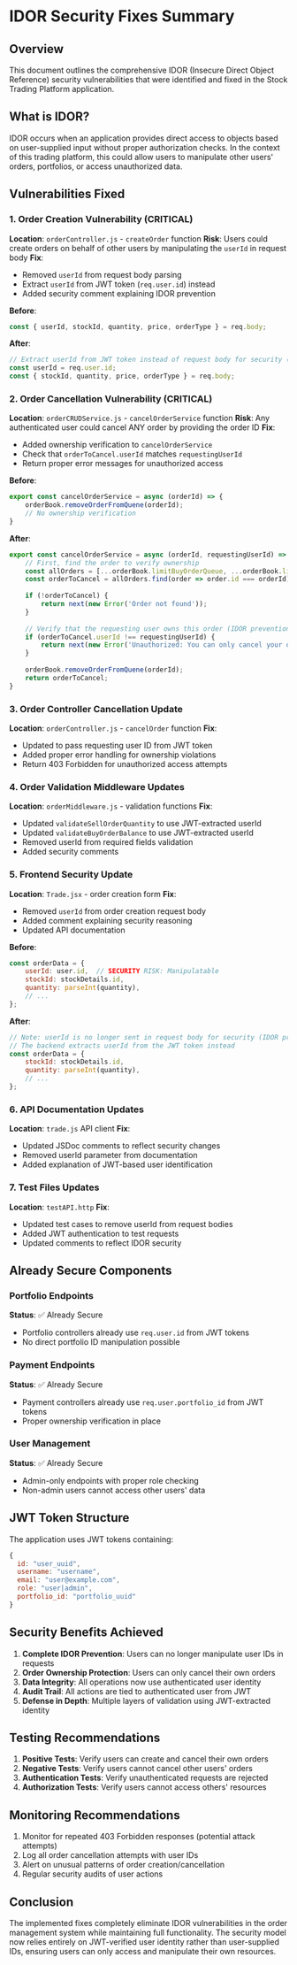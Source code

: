 # IDOR Security Fixes Summary

## Overview
This document outlines the comprehensive IDOR (Insecure Direct Object Reference) security vulnerabilities that were identified and fixed in the Stock Trading Platform application.

## What is IDOR?
IDOR occurs when an application provides direct access to objects based on user-supplied input without proper authorization checks. In the context of this trading platform, this could allow users to manipulate other users' orders, portfolios, or access unauthorized data.

## Vulnerabilities Fixed

### 1. Order Creation Vulnerability (CRITICAL)
**Location**: `orderController.js` - `createOrder` function
**Risk**: Users could create orders on behalf of other users by manipulating the `userId` in request body
**Fix**: 
- Removed `userId` from request body parsing
- Extract `userId` from JWT token (`req.user.id`) instead
- Added security comment explaining IDOR prevention

**Before**:
```javascript
const { userId, stockId, quantity, price, orderType } = req.body;
```

**After**:
```javascript
// Extract userId from JWT token instead of request body for security (IDOR prevention)
const userId = req.user.id;
const { stockId, quantity, price, orderType } = req.body;
```

### 2. Order Cancellation Vulnerability (CRITICAL)
**Location**: `orderCRUDService.js` - `cancelOrderService` function
**Risk**: Any authenticated user could cancel ANY order by providing the order ID
**Fix**:
- Added ownership verification to `cancelOrderService`
- Check that `orderToCancel.userId` matches `requestingUserId`
- Return proper error messages for unauthorized access

**Before**:
```javascript
export const cancelOrderService = async (orderId) => {
    orderBook.removeOrderFromQuene(orderId);
    // No ownership verification
}
```

**After**:
```javascript
export const cancelOrderService = async (orderId, requestingUserId) => {
    // First, find the order to verify ownership
    const allOrders = [...orderBook.limitBuyOrderQueue, ...orderBook.limitSellOrderQueue];
    const orderToCancel = allOrders.find(order => order.id === orderId);
    
    if (!orderToCancel) {
        return next(new Error('Order not found'));
    }
    
    // Verify that the requesting user owns this order (IDOR prevention)
    if (orderToCancel.userId !== requestingUserId) {
        return next(new Error('Unauthorized: You can only cancel your own orders'));
    }
    
    orderBook.removeOrderFromQuene(orderId);
    return orderToCancel;
}
```

### 3. Order Controller Cancellation Update
**Location**: `orderController.js` - `cancelOrder` function
**Fix**:
- Updated to pass requesting user ID from JWT token
- Added proper error handling for ownership violations
- Return 403 Forbidden for unauthorized access attempts

### 4. Order Validation Middleware Updates
**Location**: `orderMiddleware.js` - validation functions
**Fix**:
- Updated `validateSellOrderQuantity` to use JWT-extracted userId
- Updated `validateBuyOrderBalance` to use JWT-extracted userId
- Removed userId from required fields validation
- Added security comments

### 5. Frontend Security Update
**Location**: `Trade.jsx` - order creation form
**Fix**:
- Removed `userId` from order creation request body
- Added comment explaining security reasoning
- Updated API documentation

**Before**:
```javascript
const orderData = {
    userId: user.id,  // SECURITY RISK: Manipulatable
    stockId: stockDetails.id,
    quantity: parseInt(quantity),
    // ...
};
```

**After**:
```javascript
// Note: userId is no longer sent in request body for security (IDOR prevention)
// The backend extracts userId from the JWT token instead
const orderData = {
    stockId: stockDetails.id,
    quantity: parseInt(quantity),
    // ...
};
```

### 6. API Documentation Updates
**Location**: `trade.js` API client
**Fix**:
- Updated JSDoc comments to reflect security changes
- Removed userId parameter from documentation
- Added explanation of JWT-based user identification

### 7. Test Files Updates
**Location**: `testAPI.http`
**Fix**:
- Updated test cases to remove userId from request bodies
- Added JWT authentication to test requests
- Updated comments to reflect IDOR security

## Already Secure Components

### Portfolio Endpoints
**Status**: ✅ Already Secure
- Portfolio controllers already use `req.user.id` from JWT tokens
- No direct portfolio ID manipulation possible

### Payment Endpoints  
**Status**: ✅ Already Secure
- Payment controllers already use `req.user.portfolio_id` from JWT tokens
- Proper ownership verification in place

### User Management
**Status**: ✅ Already Secure
- Admin-only endpoints with proper role checking
- Non-admin users cannot access other users' data

## JWT Token Structure
The application uses JWT tokens containing:
```javascript
{
  id: "user_uuid",
  username: "username", 
  email: "user@example.com",
  role: "user|admin",
  portfolio_id: "portfolio_uuid"
}
```

## Security Benefits Achieved

1. **Complete IDOR Prevention**: Users can no longer manipulate user IDs in requests
2. **Order Ownership Protection**: Users can only cancel their own orders
3. **Data Integrity**: All operations now use authenticated user identity
4. **Audit Trail**: All actions are tied to authenticated user from JWT
5. **Defense in Depth**: Multiple layers of validation using JWT-extracted identity

## Testing Recommendations

1. **Positive Tests**: Verify users can create and cancel their own orders
2. **Negative Tests**: Verify users cannot cancel other users' orders
3. **Authentication Tests**: Verify unauthenticated requests are rejected
4. **Authorization Tests**: Verify users cannot access others' resources

## Monitoring Recommendations

1. Monitor for repeated 403 Forbidden responses (potential attack attempts)
2. Log all order cancellation attempts with user IDs
3. Alert on unusual patterns of order creation/cancellation
4. Regular security audits of user actions

## Conclusion

The implemented fixes completely eliminate IDOR vulnerabilities in the order management system while maintaining full functionality. The security model now relies entirely on JWT-verified user identity rather than user-supplied IDs, ensuring users can only access and manipulate their own resources.
